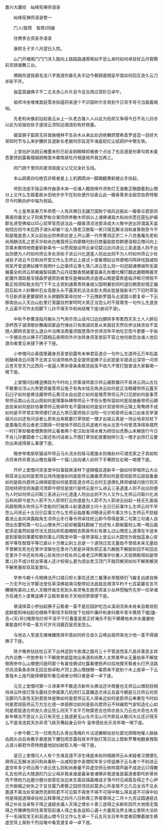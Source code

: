 <!-- { "loadSidebar": true } -->
嘉兴大藏经　屾峰宪禅师语录



　　屾峰宪禅师语录卷一

　　门人(智质　智原)同编

　　住槜李古资圣寺语录

　　康熙壬子岁八月望日入院。

　　山门开楼阁门门门涉入踏向上路路路通霄秪如不恁么来时如何卓拄杖云丹霄腾彩凤铁锯舞三台。

　　佛殿你道我眉毛没八字我道你鼻孔失半边今朝觌面相呈毕竟如何回互良久云刀斧斫不开。

　　伽蓝英雄佛子不二丈夫赤心片片亘今亘古雨过苔阶日卓午。

　　祖师冷坐堆堆嵩庭雪赤抑逼将来道个不识固听尔言焉到今日背手弯弓当面着贼咄。

　　先老和尚像前拈起香云从上一队老古锥人人以此为验却又争得今日不肖儿孙亦以此为验独较些子遂烧云须知远烟浪别有好商量。

　　据室狮子窟原无异兽旃檀林不生杂木从来此处迥绝攀跻摩希首罗竖亚一目好大哥知时节与么来驴腰折且道新长老据何宗旨泥牛海底趁红尘纸鹞炉中嚼生铁。

　　上堂拈护法疏云楮墨未形已前金刚眼睛却被者个点出了也且道是何章句若未委悉更烦剖露看檀越疏晦堂木樨南泉牡丹相逢格外我岂再三。

　　同门疏千里同风更须觌面父父兄兄金针玉线。

　　本山疏离四句绝百非秪者是上上机鹦鹉洲一脚踢翻黄鹤楼众手扶起。

　　师到法座手指云唤作曲录木床一任诸人瞻观唤作须弥灯王谁敢正眼觑着到山僧分上又作么生踏着故乡田地步步不在别处便升拈香云此一瓣香尊贵全超空劫奇特极尽今时爇向炉中端为祝延。

　　今上皇帝圣寿万年恭愿一人有庆佛日无疆万国攸宁祖风远振此一瓣香论君臣则黄阁帘垂言父子则紫罗帐合普同供养散木师翁以上诸佛诸祖大和尚伏愿在筵弘护阖郡名贤受佛祖以印心现宰官而说法此一瓣香清凉池里泽成大火聚中迸出将谓盖天盖地彻古彻今末后西子湖头却被个没人情老汉掀髯一笑只得瓦解冰消和身靠倒至今不知是冤是恩人天众前拈出供养即此堂上开山第一代传曹洞正宗二十八世愚庵先老和尚用酬法乳之恩天华和尚白椎竟师云钩章棘句别日商量敌胜惊群便请相见僧问向上宗乘未敢特地商量斩新条令一众愿观施设师云亲切莫过此问进云三圣道逢人则不出出则便为人时如何师云多处添些子进云兴化道逢人则出出则不为人时如何师云少处减些子进云今日和尚开堂又作么生师云上座试卜度看僧拟议师便喝问鸣钟伐鼓咸知祝圣开堂竖拂拈椎毕竟明什么边事师云落七落八进云恁么则一句迥超诸佛祖吹毛密展露全机师云却被阇梨钝置乃云丹挂飘香筑破瞿昙鼻孔秋蟾吐耀打翻达磨眼睛握灵蛇魔外潜踪悬宝镜森罗遁质到者里任是棒如雨点底德山喝是雷奔底临济秪可傍观不敢正视须知我太阳门下不立主宾别通尊贵转身就父因明兼到同时退位朝君权借正偏回互起木人妙舞听石女高歌头头不露真机法法全彰大用此犹是我新丰门下旧时茶饭今日新资圣更要捩转关头掀翻陈案卓拄杖一下云拽新罗国与占波国斗额复卓一下云移南岳山入天台山肚里灯笼露拄拊掌呵呵大笑正当恁么时不居尊贵一句作么生道良久云渠不可作太阳脚下儿孙不得天华和尚结椎下座(谢词不录)。

　　中秋不参曹溪指月腕头力气用尽灵山话月口边白醭转多带累西天东土人人醉后添杯西子湖清歌妙舞阖闾冢品竹弹丝只有南湖风景从来面目天然任伊淡抹浓妆不宜随人脚转资圣恁么道众中当佛法商量须眉堕落作世谛流布平地吃交而今更要一手抬一手搦去也以拂子打圆相云夜明帘外许汝转身资圣堂前不容立地何故恐汝诸人他后道向者里见来擿下拂子下座。

　　小参僧问众香国里藏身资圣堂前露布未审君臣道合一句作么生道师云万年松盖祝融峰进云问答不无宾主句请师格外显全提师竖拂子云此犹是半提进云深领一问师云苍天苍天乃云西风一夜逼人寒赤骨条条秪恁般圣不收凡不管打鼓普请大家看喝一喝下座。

　　上堂僧问拈椎竖拂屈为今时向上宗乘请师直示师云阇黎置问不易进云洞山五位不敢重论浮山九带更烦垂答师云兔子有角水牯无角进云如何是正法眼藏带师云露天石臼子如何是佛法藏带师云黄河水自出昆仑如何是理贯带师云开口见胆如何是事贯带师云南山云北山雨如何是理事纵横带师云十字街头憨布袋如何是屈曲垂带师云嫡血验亲如何是妙协兼带师云倒卓吹毛不露锋如何是金针双锁带师云锦上鸳鸯绣不成如何是平怀常实带师便打进云九带已蒙师指示当阳一句少知音师云亲口出亲言举湛祖问众曰还有问话者么若有出来秪要打草惊蛇一僧才出祖云真是一场业地卓拄杖下座愚庵先师云者老汉图得一时俊快不顾后日风波者片地从古至今何曾清净得来偶然一时打草却被者僧靠倒师云看者两个老汉如龙得水难为把住似虎靠山未解放行今日不肖儿孙要圆者个公案还有问话者么不图打草惊蛇直要抛砖引玉一僧才出师打云要你出来成得甚么事便下座。

　　晚参举南泉斩猫话毕师云马头浇水则易马尾接水则难赵州可谓克家之子其如检点将来终非善法山僧也畜得一个猫儿拈向诸人如何下手蓦顾左右喝一喝便下座。

　　开炉上堂僧问资圣堂中挝毒鼓爽溪林下竖狮幢且道新丰一曲如何举唱师云大众侧耳进云如何是君师云炜炜煌煌如何是臣师云雍雍肃肃如何是君视臣师云屈屈垂垂如何是臣向君师云绵绵密密如何是君臣道合师云合时无道僧礼拜师嘘嘘问放行则天回地转把住则海晏河清即今把住是放行是师云是什么进云三圣道逢人则不出出则便为人时如何师云问取三圣进云兴化道逢人则出出则不为人又作么生师云问取兴化进云和尚即今是为人耶不为人耶师打云你道是为人耶不为人耶进云拈起一枝无孔笛临风颠倒两头吹师云不柰船何打破戽斗赵湛遇居士问十五日已前事作么生师云何不早恁么问进云十五日已后事又作么生师云临崖看浒眼进云即今事又作么生师云不妨疑着进云金风体露殿角生凉师云冬行春令师卓拄杖云即今荐得是第二句第三句诸人自领出去要知第一句么山僧未开口前却被露柱勘破了也还有人勘破露柱么喝一喝云画蛇添足虽然如是尽法无民拈却炙脂帽脱去鹘臭布衫有甚么过山僧恁么道落在半途未是到家极则事要知极则事么问取堂中第一座举湛祖上堂云以大圆觉为我伽蓝身心安居平等性智既平等已直以十方微尘刹土总是一个道场过去无量劫不曾结未来无量劫不曾解生死也在里许涅槃也在里许乃至是非得失邪正圣凡解脱不解脱轮回不轮回总在里许于中还有你用心处有你计校处师云者老汉声腾海宇价重人天伎俩秪得如是带累儿孙不成计校汝等诸人还计校得么更为颂出老汉顶门不踏窍解哭如何不解笑解哭不解笑塞却双耳瓮里叫。

　　早参今朝十月朔佛法开口错只担七事忧还虑三餐薄水旱既频仍飞蝗复凶虐自惭一力无不吐元字脚法堂任草深佛祖填沟壑停挝法昌鼓且用清平杓千七百葛藤言言尽糟魄有甚向上机人天眼开凿生死到头来灵龟生脱壳资圣少丛林惯触忤先学一任举诸方任诸方卜度蓦竖拂子云秪有者些子天地同寥廓便下座。

　　普请择菜小参拈起拂子云秪者一茎不是后园驴吃岂从溪涧流来未肯亲自栽培到底鲜能知味拈起也根株不断信手斩除放下也枝叶廉纤和身抖擞半青半黄扬下搕[搕-去+(天/非)]堆那怕烂却不湿不干打叠齑瓮里正好淹杀不到干爆爆地未许水漉漉地果能食时不啮一茎方可岁月消磨百瓮资圣恁么。

　　与他古人至道无难唯嫌拣择毕竟如何折合良久云唤出祖师来也少他一茎不得擿拂子下座。

　　除夕晚参拈拄杖云天下丛林逗到今夜谓之腊月三十不管迷悟圣凡是非善恶主宾内外总教一齐放参有个不解放参底猛地出来道和尚欺人太煞某甲从无量劫来不解放倒用参作么山僧便问是阿那个有甚伎俩试吐露看便扬声曰拄地撑天秪者头打开活路尽风流条条赤体无回互倒卓毗卢顶上游山僧拨眼一看原来不是别个木上座卓一下云善哉木上座巧能得佛智珍重见闻者分明只者是卓一卓下座。

　　元旦上堂僧问第一义谛某甲不敢造次新年头佛法还许商量也无师云山僧刮目相待进云昨夜灯笼与露柱交参属第几机师打云莫嫌造次进云且喜今朝是元日师云何劳注脚问凡圣性无别君臣体是殊如何是君师云无人得亲近如何是臣师云奉重在今时如何是君视臣师云万方忘化德一体感群功如何是臣向君师云不辩雍熙气安知造化心如何是君臣道合师良久进云恁么则天下太平万物蒙恩去也师亦良久乃云也大奇也大奇新年佛法不思议人云只有天在上我道更无山与齐无山可齐即且从敢问大众还识得天么不是浩浩其天亦非鸢飞戾天蓦起身云仰今
皇帝德处处乐尧年喝一喝下座。

　　小参今朝二月一日雨洗石头骨出落梅片片沾泥嫩柳丝丝吐碧光阴暗地催人脉脉齿疏头白自肯撒手悬崖放下腰包雨笠露柱夜半怀胎灯笼日出上壁新罗蓦地翻身拽取占波斗额若作奇特商量地狱如射箭入喝一喝下座。

　　诞日上堂僧问人人有个生缘且道不涉生缘底来如何相接师云从来疑者汉僧便礼拜师云瓦解冰消问和尚春秋一众咸知堂中圣僧知年多少师竖拂子云与者个不别进云虚空年多少师云两个进云恁么则和尚寿量不异虚空师云依样葫芦画不成进云只得瞻礼去也师云大随道的乃云父母非我亲谁是最亲者诸佛非我道谁是最道者那吒析骨拆肉不借他力达磨分髓分皮密在汝边未生面目描画难成才落今时见闻莫及得之于心伊兰作旃檀之树失之于旨甘露乃蒺藜之园但领目前莫求心外圣情不立凡见全消不见永嘉道不离当处常湛然觅即知君不可见取不得舍不得不可得中秪么得且道不可得中如何是得底道理卓拄杖云释尊得之四月八日称尊三界普尊得之二月十九克证圆通慈氏得之补处当来鹙子得之速超余漏人天得之增长十善三途得之永断轮回尽大地情无情得之齐臻佛性同住真常现前诸人得之各各自知心遍十方量周法界主微尘里转大法轮于一毛端现宝王刹且道山僧今日又作么生卓一下云五月五日年年度者回懒着娘生裤虚空背上架秋千烈焰堆中看竞渡复卓一卓下座。

